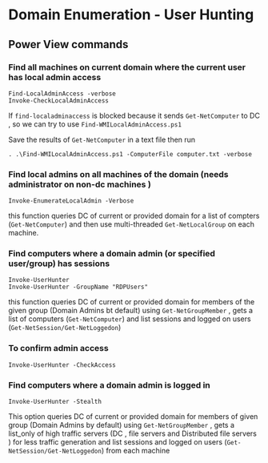 # Domain Enumeration - User Hunting

## Power View commands

### Find all machines on current domain where the current user has local admin access

```
Find-LocalAdminAccess -verbose
Invoke-CheckLocalAdminAccess
```

If `find-localadminaccess` is blocked because it sends `Get-NetComputer`  to DC , so we can try to use `Find-WMILocalAdminAccess.ps1`

Save the results of `Get-NetComputer` in a text file then run

```
. .\Find-WMILocalAdminAccess.ps1 -ComputerFile computer.txt -verbose
```

### Find local admins on all machines of the domain (needs administrator on non-dc machines )
```
Invoke-EnumerateLocalAdmin -Verbose
```

this function queries DC of current or provided domain for a list of compters (`Get-NetComputer`) and then use multi-threaded `Get-NetLocalGroup` on each machine.

### Find computers where a domain admin (or specified user/group) has sessions 
```
Invoke-UserHunter
Invoke-UserHunter -GroupName "RDPUsers"
```

this function queries DC of current or provided domain for members of the given group (Domain Admins bt default) using `Get-NetGroupMember` , gets a list of computers (`Get-NetComputer`) and list sessions and logged on users (`Get-NetSession/Get-NetLoggedon`)

### To confirm admin access 

```
Invoke-UserHunter -CheckAccess
```

### Find computers where a domain admin is logged in

```
Invoke-UserHunter -Stealth
```

This option queries DC of current or provided domain for members of given group (Domain Admins by default) using `Get-NetGroupMember` , gets a list_only of high traffic  servers (DC , file servers and Distributed  file servers ) for less traffic generation  and list sessions and logged on users (`Get-NetSession/Get-NetLoggedon`) from each machine